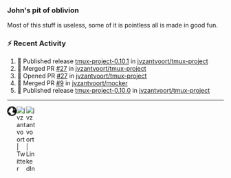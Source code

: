 ### John's pit of oblivion

Most of this stuff is useless, some of it is pointless all is made in good fun.

### :zap: Recent Activity

<!--START_SECTION:activity-->
1. 🚀 Published release [tmux-project-0.10.1](https://github.com/jvzantvoort/tmux-project/releases/tag/tmux-project-0.10.1) in [jvzantvoort/tmux-project](https://github.com/jvzantvoort/tmux-project)
2. 🎉 Merged PR [#27](https://github.com/jvzantvoort/tmux-project/pull/27) in [jvzantvoort/tmux-project](https://github.com/jvzantvoort/tmux-project)
3. 💪 Opened PR [#27](https://github.com/jvzantvoort/tmux-project/pull/27) in [jvzantvoort/tmux-project](https://github.com/jvzantvoort/tmux-project)
4. 🎉 Merged PR [#9](https://github.com/jvzantvoort/mocker/pull/9) in [jvzantvoort/mocker](https://github.com/jvzantvoort/mocker)
5. 🚀 Published release [tmux-project-0.10.0](https://github.com/jvzantvoort/tmux-project/releases/tag/tmux-project-0.10.0) in [jvzantvoort/tmux-project](https://github.com/jvzantvoort/tmux-project)
<!--END_SECTION:activity-->

---

[<img align="left" alt="jvzantvoort.org" width="22px" src="https://raw.githubusercontent.com/iconic/open-iconic/master/svg/globe.svg" />][website]
[<img align="left" alt="jvzantvoort | Twitter" width="22px" src="https://cdn.jsdelivr.net/npm/simple-icons@v3/icons/twitter.svg" />][twitter]
[<img align="left" alt="jvzantvoort | LinkedIn" width="22px" src="https://cdn.jsdelivr.net/npm/simple-icons@v3/icons/linkedin.svg" />][linkedin]


[website]: https://vanzantvoort.org/
[twitter]: https://twitter.com/jvanzantvoort
[linkedin]: https://www.linkedin.com/in/johnvanzantvoort/
